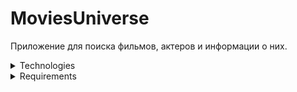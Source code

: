 # MoviesUniverse

Приложение для поиска фильмов, актеров и информации о них.

<details><summary>Technologies</summary>

- Architecture:	MVVM, Single Activity, Fragments, XML

- Asynchronous:	Coroutine Flow

- Navigation: Cicerone

- DI: Koin

- Network: Retrofit

- Json: Kotlin serialization

- Data Base: Room

- Image Loading: Coil
</details>

<details><summary>Requirements</summary>

Мин версия: Andorid 6.0 <br>
Ориентация: Портретная <br>
Локализация: Русский язык <br>

API: https://kinopoiskapiunofficial.tech/ 

Проект состоит из 6 экранов и нижнего нав. меню.

- Сплэш экран

- Таб экран "Главная"
	- Вход: сплеш экран, таб нижнего нав. меню "Главная"
	- Представляет список фильмов.

	- При открытии экрана происзодит запрос на загрузку фильмов.
	- В процессе загрузки - отображается состояние загузки.

	- По клику на фильм - открывается экран с детальной информацией о фильме.

	- Присутствует swipe refresh layout. (для обновления списка с запросом в сеть)
	- В процессе обновления - отображается состояние обновления.
	- При обновлении с swipe refresh layout и возникновении ошибки - отображается snack bar.

	- При входе со сплеш экрана и отсутствии соединения с интернетом - показывается состояние ошибки с возможностью повторного запроса.
	- При повторном запросе - отображается состояние загузки.

- Таб экран "Фильмы" для поиска фильмов
	- Вход: таб нижнего нав. меню "Поиск", navigate up кнопка "Назад" экрана детальной информации о фильме
	- Содержит поле для ввода текста.
	- Поиск производится по вхождению подстроки в строку (название фильма).

	- При выполнении поиска происходит запрос в сеть.
	- В процессе загрузки - отображается состояние загузки.
	- Результат поиска отображается списком.

	- При выполнении запроса и возникновении ошибки - отображается snack bar.

	- При первом входе на экран - отображается соответсвущее состояние.
	- При отсутствии результатов поиска - отображается соответствующее состояние.
	
	- По клику на фильм - открывается экран с детальной информацией фильма.

- Экран с детальной информацией фильма
	- Вход: главный экран, экран поиска фильмов, экран с детальной информацией актера.
	
	- Содержит список актеров, принимавших участие в фильме.
	- При клике на актера из списка - открывается экран с детальной информацией о актере.

	- Содержит navigate up кнопку "Назад" для возврата на экран поиска фильмов.
	- При нажатии на кнопку back - происходит переход на предыдущий экран.

- Таб экран "Актеры" для поиска актеров
	- Вход: таб нижнего нав. меню "Актеры", navigate up кнопка "Назад" экрана детальной информации о актере.
	- Содержит поле для ввода текста.
	- Поиск производится по вхождению подстроки в строку (имя и фамилия актера).

	- При выполнении поиска происходит запрос в сеть.
	- В процессе загрузки - отображается состояние загузки.
	- Результат поиска отображается списком.

	- При выполнении запроса и возникновении ошибки - отображается snack bar.

	- При первом входе на экран - отображается соответсвущее состояние.
	- При отсутствии результатов поиска - отображается соответствующее состояние.

	- По клику на элемент - открывается экран с детальной информацией актера.

- Экран с детальной информацией актера
	- Вход: экран избранное, экран с детальной информацией фильма

	- Содержит список фильмов, в которых принимал участие актер.
	- При клике на фильм из списка - открывается экран с детальной информацией о фильме.

	- Содержит navigate up кнопку "Назад" для возврата на экран поиска актеров.
	- При нажатии на кнопку back - происходит переход на предыдущий экран.

</details>
